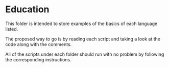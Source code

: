 # Education
This folder is intended to store examples of the basics of each language listed.


The proposed way to go is by reading each script and taking a look at the code along with the comments.

All of the scripts under each folder should run with no problem by following the corresponding instructions.
